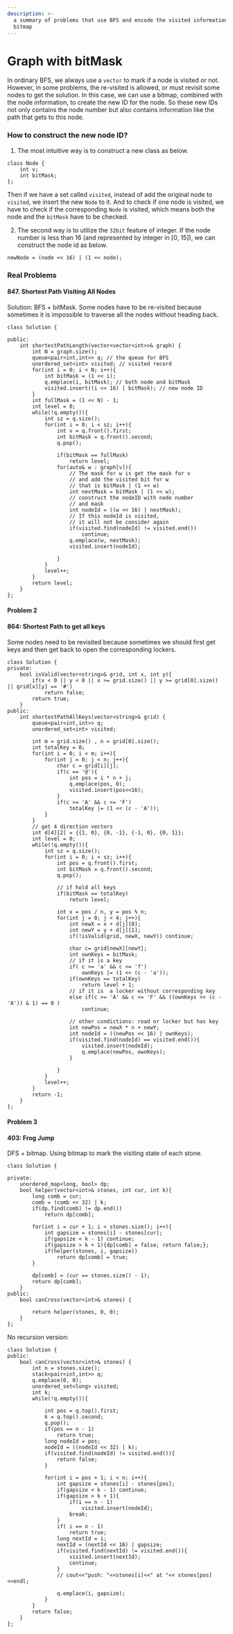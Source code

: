 ```yaml
---
description: >-
  a summary of problems that use BFS and encode the visited information with a
  bitmap
---
```


# Graph with bitMask

In ordinary BFS, we always use a `vector` to mark if a node is visited or not. However, in some problems, the re-visited is allowed, or must revisit some nodes to get the solution. In this case, we can use a bitmap, combined with the node information, to create the new ID for the node. So these new IDs not only contains the node number but also contains information like the path that gets to this node.

### How to construct the new node ID?

1. The most intuitive way is to construct a new class as below.

```text
class Node {
    int v;
    int bitMask;
};
```

Then if we have a set called `visited`, instead of add the original node to `visited`, we insert the new `Node` to it. And to check if one node is visited, we have to check if the corresponding `Node` is visited, which means both the node and the `bitMask` have to be checked.

2. The second way is to utilize the `32bit` feature of integer. If the node number is less than 16 \(and represented by integer in \[0, 15\]\), we can construct the node id as below.

```text
newNode = (node << 16) | (1 << node);
```

### Real Problems

#### 847. Shortest Path Visiting All Nodes

Solution: BFS + bitMask. Some nodes have to be re-visited because sometimes it is impossible to traverse all the nodes without heading back.

```text
class Solution {
   
public:
    int shortestPathLength(vector<vector<int>>& graph) {
        int N = graph.size();
        queue<pair<int,int>> q; // the queue for BFS
        unordered_set<int> visited; // visited record
        for(int i = 0; i < N; i++){
            int bitMask = (1 << i);
            q.emplace(i, bitMask); // both node and bitMask
            visited.insert((i << 16) | bitMask); // new node ID
        }
        int fullMask = (1 << N) - 1;
        int level = 0;
        while(!q.empty()){
            int sz = q.size();
            for(int i = 0; i < sz; i++){
                int v = q.front().first;
                int bitMask = q.front().second;
                q.pop();
                
                if(bitMask == fullMask)
                    return level;
                for(auto& w : graph[v]){
                    // The mask for w is get the mask for v
                    // and add the visited bit for w
                    // that is bitMask | (1 << w)
                    int nextMask = bitMask | (1 << w); 
                    // construct the nodeID with node number
                    // and mask
                    int nodeId = ((w << 16) | nextMask);
                    // If this nodeId is visited,
                    // it will not be consider again
                    if(visited.find(nodeId) != visited.end())
                        continue;
                    q.emplace(w, nextMask);
                    visited.insert(nodeId);
                    
                }
            }
            level++;
        }
        return level;
    }
};
```

#### Problem 2

#### 864: Shortest Path to get all keys

Some nodes need to be revisited because sometimes we should first get keys and then get back to open the corresponding lockers.

```text
class Solution {
private:
    bool isValid(vector<string>& grid, int x, int y){
        if(x < 0 || y < 0 || x >= grid.size() || y >= grid[0].size() || grid[x][y] == '#')
            return false;
        return true;
    }
public:
    int shortestPathAllKeys(vector<string>& grid) {
        queue<pair<int,int>> q;
        unordered_set<int> visited;
         
        int m = grid.size() , n = grid[0].size();
        int totalKey = 0;
        for(int i = 0; i < m; i++){
            for(int j = 0; j < n; j++){
                char c = grid[i][j];
                if(c == '@'){
                    int pos = i * n + j;
                    q.emplace(pos, 0);
                    visited.insert(pos<<16);
                }
                if(c >= 'A' && c <= 'F')
                    totalKey |= (1 << (c - 'A'));
            }
        }
        // get 4 direction vectors
        int d[4][2] = {{1, 0}, {0, -1}, {-1, 0}, {0, 1}};
        int level = 0;
        while(!q.empty()){
            int sz = q.size();
            for(int i = 0; i < sz; i++){
                int pos = q.front().first;
                int bitMask = q.front().second;
                q.pop();
                
                // if hold all keys
                if(bitMask == totalKey)
                    return level;
                
                int x = pos / n, y = pos % n;
                for(int j = 0; j < 4; j++){
                    int newX = x + d[j][0];
                    int newY = y + d[j][1];
                    if(!isValid(grid, newX, newY)) continue;
                    
                    char c= grid[newX][newY];
                    int ownKeys = bitMask;
                    // if it is a key
                    if( c >= 'a' && c <= 'f')
                        ownKeys |= (1 << (c - 'a'));
                    if(ownKeys == totalKey)
                        return level + 1;
                    // if it is  a locker without corresponding key
                    else if(c >= 'A' && c <= 'F' && ((ownKeys >> (c - 'A')) & 1) == 0 )
                        continue;
                    
                    // other condictions: road or locker but has key
                    int newPos = newX * n + newY;
                    int nodeId = ((newPos << 16) | ownKeys);
                    if(visited.find(nodeId) == visited.end()){
                        visited.insert(nodeId);
                        q.emplace(newPos, ownKeys);
                    }
                    
                }
            }
            level++;
        }
        return -1;
    }
};
```

#### Problem 3

#### 403: Frog Jump

DFS + bitmap. Using bitmap to mark the visiting state of each stone.

```text
class Solution {
    
private:
    unordered_map<long, bool> dp;
    bool helper(vector<int>& stones, int cur, int k){
        long comb = cur;
        comb = (comb << 32) | k;
        if(dp.find(comb) != dp.end())
            return dp[comb];
        
        for(int i = cur + 1; i < stones.size(); i++){
            int gapsize = stones[i] - stones[cur];
            if(gapsize < k - 1) continue;
            if(gapsize > k + 1){dp[comb] = false; return false;};
            if(helper(stones, i, gapsize))
                return dp[comb] = true;
        }
        
        dp[comb] = (cur == stones.size() - 1);
        return dp[comb];
    }
public:
    bool canCross(vector<int>& stones) {
        
        return helper(stones, 0, 0);
    }
};
```

No recursion version:

```text
class Solution {
public:
    bool canCross(vector<int>& stones) {
        int n = stones.size();
        stack<pair<int,int>> q;
        q.emplace(0, 0);
        unordered_set<long> visited;
        int k;
        while(!q.empty()){
            
            int pos = q.top().first;
            k = q.top().second;
            q.pop();
            if(pos == n - 1)
                return true;
            long nodeId = pos;
            nodeId = ((nodeId << 32) | k);
            if(visited.find(nodeId) != visited.end()){
                return false;
            }
            
            for(int i = pos + 1; i < n; i++){
                int gapsize = stones[i] - stones[pos];
                if(gapsize < k - 1) continue;
                if(gapsize > k + 1){
                    if(i == n - 1)
                        visited.insert(nodeId);
                    break; 
                }
                if( i == n - 1)
                    return true;
                long nextId = i;
                nextId = (nextId << 16) | gapsize;
                if(visited.find(nextId) != visited.end()){
                    visited.insert(nextId);
                    continue;
                }
                // cout<<"push: "<<stones[i]<<" at "<< stones[pos]<<endl;
                
                q.emplace(i, gapsize);
            }
        }
        return false;
    }
};
```

